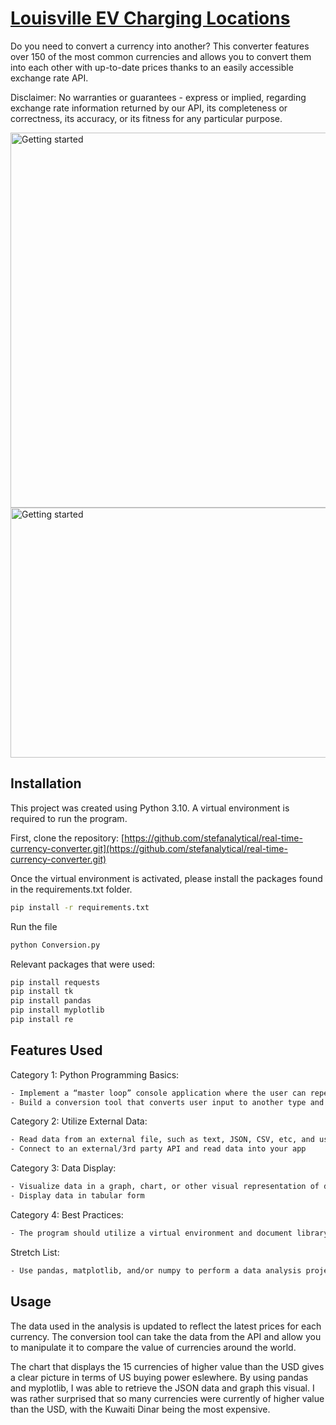 # [Louisville EV Charging Locations](https://github.com/stefanalytical/louisville_ev_locations.git)

Do you need to convert a currency into another? This converter features over 150 of the most common currencies and allows you to convert them into each other with up-to-date prices thanks to an easily accessible exchange rate API.

Disclaimer: No warranties or guarantees - express or implied, regarding exchange rate information returned by our API, its completeness or correctness, its accuracy, or its fitness for any particular purpose.

<img src="./Preview.png" alt="Getting started" width="600"/>
<img src="./Preview2.png" alt="Getting started" width="600" height="400"/>

## Installation

This project was created using Python 3.10. A virtual environment is required to run the program.

First, clone the repository: [https://github.com/stefanalytical/real-time-currency-converter.git](https://github.com/stefanalytical/real-time-currency-converter.git)

Once the virtual environment is activated, please install the packages found in the requirements.txt folder.

```bash
pip install -r requirements.txt
```
Run the file
```bash
python Conversion.py
```

Relevant packages that were used:
```bash
pip install requests
pip install tk
pip install pandas
pip install myplotlib
pip install re
```
## Features Used

Category 1: Python Programming Basics:
```bash
- Implement a “master loop” console application where the user can repeatedly enter commands/perform actions, including choosing to exit the program.
- Build a conversion tool that converts user input to another type and displays it (ex: converts cups to grams).	
```

Category 2: Utilize External Data:
```bash
- Read data from an external file, such as text, JSON, CSV, etc, and use that data in your application.
- Connect to an external/3rd party API and read data into your app
```

Category 3: Data Display:
```bash
- Visualize data in a graph, chart, or other visual representation of data.
- Display data in tabular form
```

Category 4: Best Practices:
```bash
- The program should utilize a virtual environment and document library dependencies in a requirements.txt file.
```

Stretch List:
```bash
- Use pandas, matplotlib, and/or numpy to perform a data analysis project. Ingest 2 or more pieces of data, analyze that data in some manner, and display a new result to a graph, chart, or other display.
```

## Usage

The data used in the analysis is updated to reflect the latest prices for each currency. The conversion tool can take the data from the API and allow you to manipulate it to compare the value of currencies around the world.

The chart that displays the 15 currencies of higher value than the USD gives a clear picture in terms of US buying power eslewhere. By using pandas and myplotlib, I was able to retrieve the JSON data and graph this visual. I was rather surprised that so many currencies were currently of higher value than the USD, with the Kuwaiti Dinar being the most expensive.
